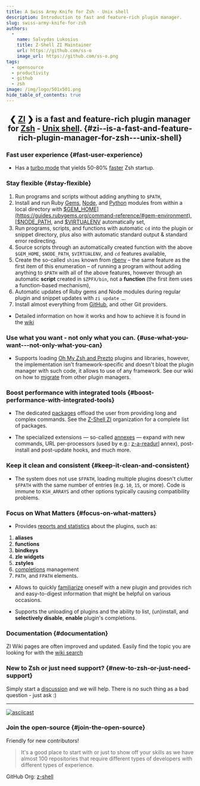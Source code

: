 ```yaml
---
title: A Swiss Army Knife for Zsh - Unix shell
description: Introduction to fast and feature-rich plugin manager.
slug: swiss-army-knife-for-zsh
authors:
  - 
    name: Salvydas Lukosius
    title: Z-Shell ZI Maintainer
    url: https://github.com/ss-o
    image_url: https://github.com/ss-o.png
tags:
  - opensource
  - productivity
  - github
  - zsh
image: /img/logo/501x501.png
hide_table_of_contents: true
---
```


<div align="center">

## ❮ [ZI](https://z-shell.pages.dev/) ❯ **is a fast and feature-rich plugin manager for [Zsh](https://zsh.sourceforge.io/) - [Unix shell](https://en.wikipedia.org/wiki/Unix_shell).** {#zi--is-a-fast-and-feature-rich-plugin-manager-for-zsh---unix-shell}

</div>

### Fast user experience {#fast-user-experience}

- Has a [turbo mode](https://z-shell.pages.dev/docs/getting_started/useage#turbo-mode) that yields 50-80% [faster](https://github.com/z-shell/pm-perf-test) Zsh startup.

<!--truncate-->

### Stay flexible {#stay-flexible}

1. Run programs and scripts without adding anything to `$PATH`,
2. Install and run Ruby [Gems](https://github.com/rubygems/rubygems), [Node](https://github.com/npm/cli), and [Python](https://python.org) modules from within a local directory with [$GEM_HOME](https://guides.rubygems.org/command-reference/#gem-environment), [$NODE_PATH](https://nodejs.org/api/modules.html#modules_loading_from_the_global_folders), and [$VIRTUALENV](https://docs.python.org/3/tutorial/venv.html) automatically set,
3. Run programs, scripts, and functions with automatic `cd` into the plugin or snippet directory, plus also with automatic standard output & standard error redirecting.
4. Source scripts through an automatically created function with the above `$GEM_HOME`, `$NODE_PATH`, `$VIRTUALENV`, and `cd` features available,
5. Create the so-called `shims` known from [rbenv](https://github.com/rbenv/rbenv) – the same feature as the first item of this enumeration – of running a program without adding anything to `$PATH` with all of the above features, however through an automatic **script** created in `$ZPFX/bin`, not a **function** (the first item uses a function-based mechanism),
6. Automatic updates of Ruby gems and Node modules during regular plugin and snippet updates with `zi update …`.
7. Install almost everything from [GitHub](https://github.com), and other Git providers.

- Detailed information on how it works and how to achieve it is found in the [wiki](https://z-shell.pages.dev/docs/ecosystem/annexes)

### Use what you want - not only what you can. {#use-what-you-want---not-only-what-you-can}

- Supports loading [Oh My Zsh and Prezto](https://z-shell.pages.dev/docs/getting_started/overview#oh-my-zsh-prezto) plugins and libraries, however, the implementation isn't framework-specific and doesn't bloat the plugin manager with such code, it allows to use of any framework. See our wiki on how to [migrate](https://z-shell.pages.dev/docs/getting_started/migration) from other plugin managers.

### Boost performance with integrated tools {#boost-performance-with-integrated-tools}

- The dedicated [packages](https://z-shell.pages.dev/docs/ecosystem/packages) offload the user from providing long and complex commands. See the [Z-Shell ZI](https://github.com/z-shell) organization for a complete list of packages.

- The specialized extensions — so-called [annexes](https://z-shell.pages.dev/docs/ecosystem/annexes) — expand with new commands, URL per-processors (used by e.g.: [z-a-readurl](https://github.com/z-shell/z-a-readurl) annex), post-install and post-update hooks, and much more.

### Keep it clean and consistent {#keep-it-clean-and-consistent}

- The system does not use `$FPATH`, loading multiple plugins doesn't clutter `$FPATH` with the same number of entries (e.g. `10`, `15`, or more). Code is immune to `KSH_ARRAYS` and other options typically causing compatibility problems.

### Focus on What Matters {#focus-on-what-matters}

- Provides [reports and statistics](https://z-shell.pages.dev/docs/guides/commands#reports-and-statistics) about the plugins, such as:

1. **aliases**
2. **functions**
3. **bindkeys**
4. **zle widgets**
5. **zstyles**
6. [completions](https://z-shell.pages.dev/docs/guides/commands#completions-management) management
7. `PATH`, and `FPATH` elements.

- Allows to quickly [familiarize](https://z-shell.pages.dev/docs/guides/benchmark) oneself with a new plugin and provides rich and easy-to-digest information that might be helpful on various occasions.

- Supports the unloading of plugins and the ability to list, (un)install, and **selectively disable**, **enable** plugin's completions.

### Documentation {#documentation}

ZI Wiki pages are often improved and updated. Easily find the topic you are looking for with the [wiki search](https://z-shell.pages.dev/search/)

### New to Zsh or just need support? {#new-to-zsh-or-just-need-support}

Simply start a [discussion](https://github.com/z-shell/zi/discussions/new?category=q-a) and we will help. There is no such thing as a bad question - just ask :)

---

[![asciicast](https://asciinema.org/a/459358.svg)](https://asciinema.org/a/459358)

### Join the open-source {#join-the-open-source}

Friendly for new contributors!

> It's a good place to start with or just to show off your skills as we have almost 100 repositories that require different types of developers with different types of experience.

GitHub Org: [z-shell](https://github.com/z-shell)
